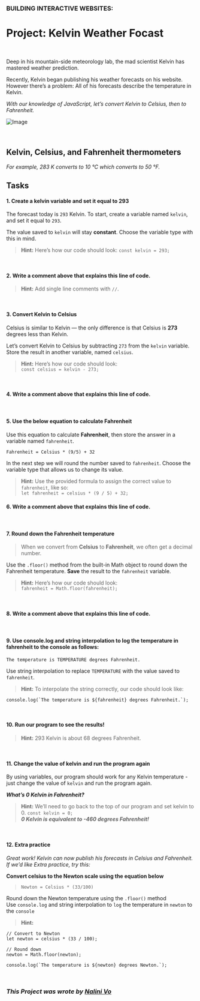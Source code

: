 ### **BUILDING INTERACTIVE WEBSITES:**

# **Project: Kelvin Weather Focast**

<br>

Deep in his mountain-side meteorology lab, the mad scientist Kelvin has mastered weather prediction.

Recently, Kelvin began publishing his weather forecasts on his website. However there’s a problem: All of his forecasts describe the temperature in Kelvin.

_With our knowledge of JavaScript, let’s convert Kelvin to Celsius, then to Fahrenheit._

![Image](/4.%20Kelvin%20Weather%20Focast/Kelvin%20Thermometers.JPG)


<br>

## **Kelvin, Celsius, and Fahrenheit thermometers**
_For example, 283 K converts to 10 °C which converts to 50 °F._

## **Tasks**


#### **1. Create a kelvin variable and set it equal to 293**

The forecast today is `293` Kelvin. To start, create a variable named `kelvin`, and set it equal to `293`.

The value saved to `kelvin` will stay **constant**. Choose the variable type with this in mind.

  > **Hint:**
Here’s how our code should look:
`const kelvin = 293;`

<br>


#### **2. Write a comment above that explains this line of code.**

> **Hint:**
Add single line comments with `//`.

<br>

#### **3. Convert Kelvin to Celsius**

Celsius is similar to Kelvin — the only difference is that Celsius is **273** degrees less than Kelvin.

Let’s convert Kelvin to Celsius by subtracting `273` from the `kelvin` variable. Store the result in another variable, named `celsius`.

> **Hint:**
Here’s how our code should look:\
`const celsius = kelvin - 273;`

<br>

#### **4. Write a comment above that explains this line of code.**


<br>

#### **5. Use the below equation to calculate Fahrenheit**
Use this equation to calculate **Fahrenheit**, then store the answer in a variable named `fahrenheit`.

`Fahrenheit = Celsius * (9/5) + 32`

In the next step we will round the number saved to `fahrenheit`. Choose the variable type that allows us to change its value.

> **Hint:**
Use the provided formula to assign the correct value to `fahrenheit`, like so:\
`let fahrenheit = celsius * (9 / 5) + 32;`

#### **6. Write a comment above that explains this line of code.**

<br>

#### **7. Round down the Fahrenheit temperature**

> When we convert from **Celsius** to **Fahrenheit**, we often get a decimal number.

Use the `.floor()` method from the built-in Math object to round down the Fahrenheit temperature. **Save** the result to the `fahrenheit` variable.

> **Hint:**
Here’s how our code should look:\
`fahrenheit = Math.floor(fahrenheit);`

<br>

#### **8. Write a comment above that explains this line of code.**

<br>

#### **9. Use console.log and string interpolation to log the temperature in fahrenheit to the console as follows:**

`The temperature is TEMPERATURE degrees Fahrenheit.`

Use string interpolation to replace `TEMPERATURE` with the value saved to `fahrenheit`.

> **Hint:**
To interpolate the string correctly, our code should look like:
```
console.log(`The temperature is ${fahrenheit} degrees Fahrenheit.`);
```
<br>

#### **10. Run our program to see the results!**

> **Hint:**
293 Kelvin is about 68 degrees Fahrenheit.

<br>

#### **11. Change the value of kelvin and run the program again**
By using variables, our program should work for any Kelvin temperature - just change the value of `kelvin` and run the program again.

***What’s 0 Kelvin in Fahrenheit?***

> **Hint:**
We’ll need to go back to the top of our program and set kelvin to 0.
`const kelvin = 0;`\
***0 Kelvin is equivalent to -460 degrees Fahrenheit!***

<br>

#### **12. Extra practice**

_Great work! Kelvin can now publish his forecasts in Celsius and Fahrenheit._
_If we’d like Extra practice, try this:_

**Convert celsius to the Newton scale using the equation below**

> `Newton = Celsius * (33/100)`

Round down the Newton temperature using the `.floor()` method\
Use `console.log` and string interpolation to `log` the temperature in `newton` to the `console`

> **Hint:**
```
// Convert to Newton
let newton = celsius * (33 / 100);
 
// Round down
newton = Math.floor(newton);
 
console.log(`The temperature is ${newton} degrees Newton.`);
```

<br>

### ***This Project was wrote by [Nalini Vo](https://github.com/Nalini1998)***